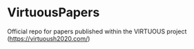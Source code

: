 # VirtuousPapers
Official repo for papers published within the VIRTUOUS project (https://virtuoush2020.com/)

